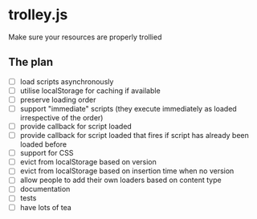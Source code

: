 trolley.js
==========

Make sure your resources are properly trollied

The plan
--------

- [ ] load scripts asynchronously
- [ ] utilise localStorage for caching if available
- [ ] preserve loading order
- [ ] support "immediate" scripts (they execute immediately as loaded irrespective of the order)
- [ ] provide callback for script loaded
- [ ] provide callback for script loaded that fires if script has already been loaded before
- [ ] support for CSS
- [ ] evict from localStorage based on version
- [ ] evict from localStorage based on insertion time when no version
- [ ] allow people to add their own loaders based on content type
- [ ] documentation
- [ ] tests
- [ ] have lots of tea

